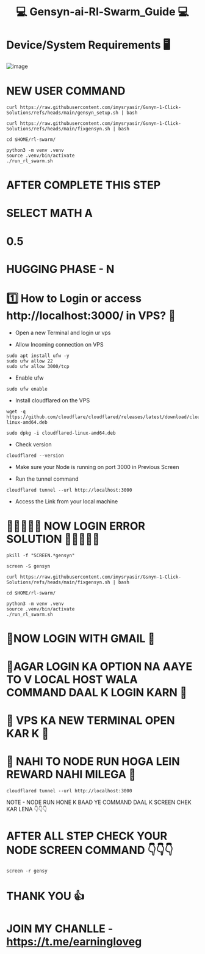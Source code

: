 <div align="center">

# 💻 Gensyn-ai-Rl-Swarm_Guide  💻

</div>


# Device/System Requirements 🖥️

![image](https://github.com/user-attachments/assets/4fbf23bb-846c-4def-be24-157c51fa0b4e)


# NEW USER COMMAND 

```
curl https://raw.githubusercontent.com/imysryasir/Gsnyn-1-Click-Solutions/refs/heads/main/gensyn_setup.sh | bash
```

```
curl https://raw.githubusercontent.com/imysryasir/Gsnyn-1-Click-Solutions/refs/heads/main/fixgensyn.sh | bash
```

```
cd $HOME/rl-swarm/

```

```
python3 -m venv .venv
source .venv/bin/activate
./run_rl_swarm.sh
```

# AFTER COMPLETE THIS STEP 
# SELECT MATH A
# 0.5
# HUGGING PHASE - N

# 1️⃣ How to Login or access  http://localhost:3000/ in VPS? 📶

* Open a new Terminal and login ur vps 

* Allow Incoming connection on VPS


```
sudo apt install ufw -y
sudo ufw allow 22
sudo ufw allow 3000/tcp
```

* Enable ufw

```
sudo ufw enable
```

* Install cloudflared on the VPS

```
wget -q https://github.com/cloudflare/cloudflared/releases/latest/download/cloudflared-linux-amd64.deb
````

```
sudo dpkg -i cloudflared-linux-amd64.deb
```

* Check version

```
cloudflared --version
```

* Make sure your Node is running on port 3000 in Previous Screen

* Run the tunnel command

```
cloudflared tunnel --url http://localhost:3000
```

* Access the Link from your local machine


# 🛑🛑🛑🛑🛑 NOW LOGIN ERROR SOLUTION 🛑🛑🛑🛑🛑

```
pkill -f "SCREEN.*gensyn"
```

```
screen -S gensyn
```

```
curl https://raw.githubusercontent.com/imysryasir/Gsnyn-1-Click-Solutions/refs/heads/main/fixgensyn.sh | bash
```

```
cd $HOME/rl-swarm/
```

```
python3 -m venv .venv
source .venv/bin/activate
./run_rl_swarm.sh
```


# 🛑NOW LOGIN WITH GMAIL 🛑

# 🛑AGAR LOGIN KA OPTION NA AAYE TO V LOCAL HOST WALA COMMAND DAAL K LOGIN KARN 🛑

# 🛑 VPS KA NEW TERMINAL OPEN KAR K 🛑

# 🛑 NAHI TO NODE RUN HOGA LEIN REWARD NAHI MILEGA 🛑 

```
cloudflared tunnel --url http://localhost:3000
```

NOTE - NODE RUN HONE K BAAD YE COMMAND DAAL K SCREEN CHEK KAR LENA 👇👇👇

# AFTER ALL STEP CHECK YOUR NODE SCREEN COMMAND 👇👇👇

```
screen -r gensy
```


# THANK YOU 👍

# JOIN MY CHANLLE - https://t.me/earningloveg
